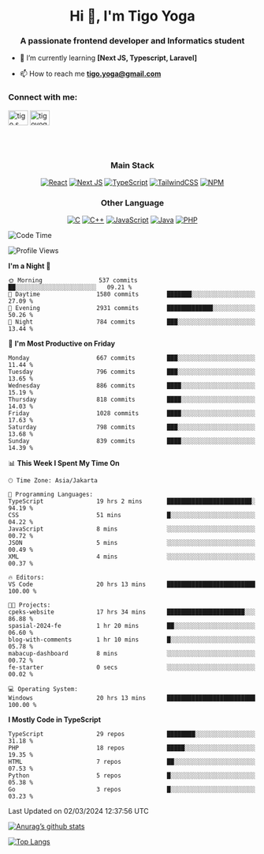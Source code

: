<h1 align="center">Hi 👋, I'm Tigo Yoga</h1>
<h3 align="center">A passionate frontend developer and Informatics student</h3>

- 🌱 I’m currently learning **[Next JS, Typescript, Laravel]**

- 📫 How to reach me **tigo.yoga@gmail.com**

<h3 align="left">Connect with me:</h3>
<p align="left">
<a href="https://linkedin.com/in/tigo s yoga" target="blank"><img align="center" src="https://raw.githubusercontent.com/rahuldkjain/github-profile-readme-generator/master/src/images/icons/Social/linked-in-alt.svg" alt="tigo s yoga" height="30" width="40" /></a>
<a href="https://instagram.com/tigoyoga" target="blank"><img align="center" src="https://raw.githubusercontent.com/rahuldkjain/github-profile-readme-generator/master/src/images/icons/Social/instagram.svg" alt="tigoyoga" height="30" width="40" /></a>
</p>

<br/>
<br/>

<h3 align="center">Main Stack</h3>
<div align="center">
  
  <a href="">![React](https://img.shields.io/badge/react-%2320232a.svg?style=for-the-badge&logo=react&logoColor=%2361DAFB)</a>
  <a href="">![Next JS](https://img.shields.io/badge/Next-black?style=for-the-badge&logo=next.js&logoColor=white)</a>
   <a href="">![TypeScript](https://img.shields.io/badge/typescript-%23007ACC.svg?style=for-the-badge&logo=typescript&logoColor=white)</a>
  <a href="">![TailwindCSS](https://img.shields.io/badge/tailwindcss-%2338B2AC.svg?style=for-the-badge&logo=tailwind-css&logoColor=white)</a>
  <a href="">![NPM](https://img.shields.io/badge/NPM-%23000000.svg?style=for-the-badge&logo=npm&logoColor=white)</a>
</div>
<h3 align="center">Other Language</h3>
<div align="center">
  
  <a href="">![C](https://img.shields.io/badge/c-%2300599C.svg?style=for-the-badge&logo=c&logoColor=white)</a>
  <a href="">![C++](https://img.shields.io/badge/c++-%2300599C.svg?style=for-the-badge&logo=c%2B%2B&logoColor=white)</a>
  <a href="">![JavaScript](https://img.shields.io/badge/javascript-%23323330.svg?style=for-the-badge&logo=javascript&logoColor=%23F7DF1E)</a>
  <a href="">![Java](https://img.shields.io/badge/java-%23ED8B00.svg?style=for-the-badge&logo=java&logoColor=white)</a>
  <a href="">![PHP](https://img.shields.io/badge/php-%23777BB4.svg?style=for-the-badge&logo=php&logoColor=white)</a>
</div>

<!--START_SECTION:waka-->
![Code Time](http://img.shields.io/badge/Code%20Time-761%20hrs%2055%20mins-blue)

![Profile Views](http://img.shields.io/badge/Profile%20Views-5-blue)

**I'm a Night 🦉** 

```text
🌞 Morning                537 commits         ██░░░░░░░░░░░░░░░░░░░░░░░   09.21 % 
🌆 Daytime                1580 commits        ███████░░░░░░░░░░░░░░░░░░   27.09 % 
🌃 Evening                2931 commits        █████████████░░░░░░░░░░░░   50.26 % 
🌙 Night                  784 commits         ███░░░░░░░░░░░░░░░░░░░░░░   13.44 % 
```
📅 **I'm Most Productive on Friday** 

```text
Monday                   667 commits         ███░░░░░░░░░░░░░░░░░░░░░░   11.44 % 
Tuesday                  796 commits         ███░░░░░░░░░░░░░░░░░░░░░░   13.65 % 
Wednesday                886 commits         ████░░░░░░░░░░░░░░░░░░░░░   15.19 % 
Thursday                 818 commits         ████░░░░░░░░░░░░░░░░░░░░░   14.03 % 
Friday                   1028 commits        ████░░░░░░░░░░░░░░░░░░░░░   17.63 % 
Saturday                 798 commits         ███░░░░░░░░░░░░░░░░░░░░░░   13.68 % 
Sunday                   839 commits         ████░░░░░░░░░░░░░░░░░░░░░   14.39 % 
```


📊 **This Week I Spent My Time On** 

```text
🕑︎ Time Zone: Asia/Jakarta

💬 Programming Languages: 
TypeScript               19 hrs 2 mins       ████████████████████████░   94.19 % 
CSS                      51 mins             █░░░░░░░░░░░░░░░░░░░░░░░░   04.22 % 
JavaScript               8 mins              ░░░░░░░░░░░░░░░░░░░░░░░░░   00.72 % 
JSON                     5 mins              ░░░░░░░░░░░░░░░░░░░░░░░░░   00.49 % 
XML                      4 mins              ░░░░░░░░░░░░░░░░░░░░░░░░░   00.37 % 

🔥 Editors: 
VS Code                  20 hrs 13 mins      █████████████████████████   100.00 % 

🐱‍💻 Projects: 
cpeks-website            17 hrs 34 mins      ██████████████████████░░░   86.88 % 
spasial-2024-fe          1 hr 20 mins        ██░░░░░░░░░░░░░░░░░░░░░░░   06.60 % 
blog-with-comments       1 hr 10 mins        █░░░░░░░░░░░░░░░░░░░░░░░░   05.78 % 
mabacup-dashboard        8 mins              ░░░░░░░░░░░░░░░░░░░░░░░░░   00.72 % 
fe-starter               0 secs              ░░░░░░░░░░░░░░░░░░░░░░░░░   00.02 % 

💻 Operating System: 
Windows                  20 hrs 13 mins      █████████████████████████   100.00 % 
```

**I Mostly Code in TypeScript** 

```text
TypeScript               29 repos            ████████░░░░░░░░░░░░░░░░░   31.18 % 
PHP                      18 repos            █████░░░░░░░░░░░░░░░░░░░░   19.35 % 
HTML                     7 repos             ██░░░░░░░░░░░░░░░░░░░░░░░   07.53 % 
Python                   5 repos             █░░░░░░░░░░░░░░░░░░░░░░░░   05.38 % 
Go                       3 repos             █░░░░░░░░░░░░░░░░░░░░░░░░   03.23 % 
```




 Last Updated on 02/03/2024 12:37:56 UTC
<!--END_SECTION:waka-->

[![Anurag’s github stats](https://github-readme-stats.vercel.app/api?username=tigoyoga)](https://github.com/tigoyoga)

[![Top Langs](https://github-readme-stats.vercel.app/api/top-langs/?username=tigoyoga&layout=compact)](https://github.com/tigoyoga)
